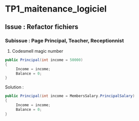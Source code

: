 # TP1_maitenance_logiciel
## Issue : Refactor fichiers
### Subissue : Page Principal, Teacher, Receptionnist
1. Codesmell magic number
```c#
public Principal(int income = 50000)
{
     Income = income;
     Balance = 0;
}
```
Solution :
```c#
public Principal(int income = MembersSalary.PrincipalSalary)
{
     Income = income;
     Balance = 0;
}
```

